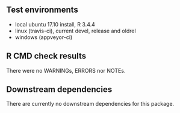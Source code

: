 ## Test environments
* local ubuntu 17.10 install, R 3.4.4
* linux (travis-ci), current devel, release and oldrel
* windows (appveyor-ci)

## R CMD check results
There were no WARNINGs, ERRORS nor NOTEs.

## Downstream dependencies
There are currently no downstream dependencies for this package.